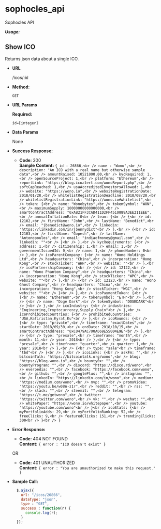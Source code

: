 # sophocles_api
Sophocles API

***Usage:***

**Show ICO**
----
  Returns json data about a single ICO.

* **URL**

  /icos/:id

* **Method:**

  `GET`
  
*  **URL Params**

   **Required:**
 
   `id=[integer]`

* **Data Params**

  None

* **Success Response:**

  * **Code:** 200 <br />
    **Sample Content:** `{ id : 26866,<br />
      name : "Wono",<br />
      description: "An ICO with a real name but otherwise sample data",<br />
      amountRaised: 10521000.00,<br />
      kycRequired: 1,<br />
      openSourceProject: 1,<br />
      platform: "Ethereum",<br />
      reportLink: "https://blog.icoalert.com/wonoReport.php",<br />
      softCapReached: 1,<br />
      usaAccreditedInvestorsAllowed: 1,<br />
      website: "https://wono.io",<br />
      websiteRegistrationDate: 2018/01/20,<br />
      whitelistRegistrationDeadline: 2018/08/20,<br />
      whitelistRegistrationLink: "https://wono.io#whitelist",<br />
      token: {<br />
          name: "Wonobytes",<br />
          tokenSymbol: "WON",<br />
          maximumSupply: 10000000000000000,<br />
          smartContractAddress: "0xAB21FF3CAD411D2FF4510089A3EE211EEE",<br />
          annualInflationRate: 0<br />
      team: {<br />
          {<br />
            id: 12102,<br />
            firstName: "John",<br />
            lastName: "Benedict",<br />
            email: "jbenedict@wono.io",<br />
            linkedin: "https://linkedin.com/in/jbennydict"<br />
          },<br />
          {<br />
            id: 12103,<br />
            firstName: "Gopesh",<br />
            lastName: "Antonopoulos",<br />
            email: "indiaofmoney@gmail.com",<br />
            linkedin: ""<br />
          }<br />
        },<br />
      kycRequirements: {<br />
          address: 1,<br />
          citizenship: 1,<br />
          email: 1,<br />
          governmentIssuedId: 0,<br />
          name: 1,<br />
          phoneNumber: 0<br />
        },<br />
      icoParentCompany: {<br />
          name: "Wono Holdings Ltd",<br />
          headquarters: "China",<br />
          incorporation: "Hong Kong",<br />
          stockTicker: "WHH",<br />
          website: ""<br />
        },<br />
      icoPartnershipCompany: {<br />
          {<br />
            id: 12122,<br />
            name: "Wono Phantom Company",<br />
            headquarters: "China",<br />
            incorporation: "Hong Kong",<br />
            stockTicker: "WPC",<br />
            website: ""<br />
          },<br />
          {<br />
            id: 12123,<br />
            name: "Wono Ghost Company",<br />
            headquarters: "China",<br />
            incorporation: "Hong Kong",<br />
            stockTicker: "WGC",<br />
            website: ""<br />
          }<br />
        },<br />
      icoPaymentToken: {<br />
          {<br />
            name: "Ethereum",<br />
            tokenSymbol: "ETH"<br />
          },<br />
          {<br />
            name: "Doge Dark",<br />
            tokenSymbol: "DOGEDARK"<br />
          }<br />
        },<br />
      icoIndustry: {<br />
          industries: "Engineering,Cryptocurrency,Supply Chain"<br />
        },<br />
      icoProhibitedCountries: {<br />
          prohibitedCountries: "USA,Kafiristan,Kyrat,Ku"<br />
        },<br />
      icoRounds: {<br />
          {<br />
            type: "private",<br />
            timeframe: "exactDates",<br />
            startDate: 2018/09/30,<br />
            endDate: 2018/10/15,<br />
            smartContractAddress: "0xC0479AC700A669E55004E9E"<br />
          },<br />
          {<br />
            type: "presale",<br />
            timeframe: "month",<br />
            month: 11,<br />
            year: 2018<br />
          },<br />
          {<br />
            type: "presale",<br />
            timeframe: "quarter",<br />
            quarter: 1,<br />
            year: 2018<br />
          },<br />
          {<br />
            type: "sale"<br />
            timeframe: "tbd"<br />
          }<br />
        },<br />
      icoLinks: {<br />
          askFm: "",<br />
          bitcoinTalk: "https://bitcointalk.org/wono",<br />
          blog: "https://blog.wono.io",<br />
          bounty0x: "",<br />
          bountyProgram: "",<br />
          discord: "https://disco.rd/wono",<br />
          everpedia: "",<br />
          facebook: "https://facebook.com/wono",<br />
          github: "",<br />
          googlePlus: "",<br />
          instagram: "",<br />
          linkedIn: "https://linkedin.com/in/wono",<br />
          medium: "https://medium.com/wono",<br />
          mvp: "",<br />
          promoVideo: "https://youtu.be/w08n-z1r",<br />
          reddit: "",<br />
          rss: "",<br />
          slack: "",<br />
          steemit: "",<br />
          telegram: "https://t.me/getwono",<br />
          twitter: "https://twitter.com/wono",<br />
          vk: "",<br />
          wechat: "",<br />
          whitePaper: "https://wono.io/whitepaper",<br />
          youtube: "https://youtube.com/wono"<br />
        }<br />
      icoStats: {<br />
          myPortfolioAdds: 29,<br />
          myPortfolioRanking: 52,<br />
          freeClicks: 9,<br />
          featuredClicks: 151,<br />
          trendingClicks: 300<br />
      }<br />
    }`
 
* **Error Response:**

  * **Code:** 404 NOT FOUND <br />
    **Content:** `{ error : "ICO doesn't exist" }`

  OR

  * **Code:** 401 UNAUTHORIZED <br />
    **Content:** `{ error : "You are unauthorized to make this request." }`

* **Sample Call:**

  ```javascript
    $.ajax({
      url: "/icos/26866",
      dataType: "json",
      type : "GET",
      success : function(r) {
        console.log(r);
      }
    });
  ```
